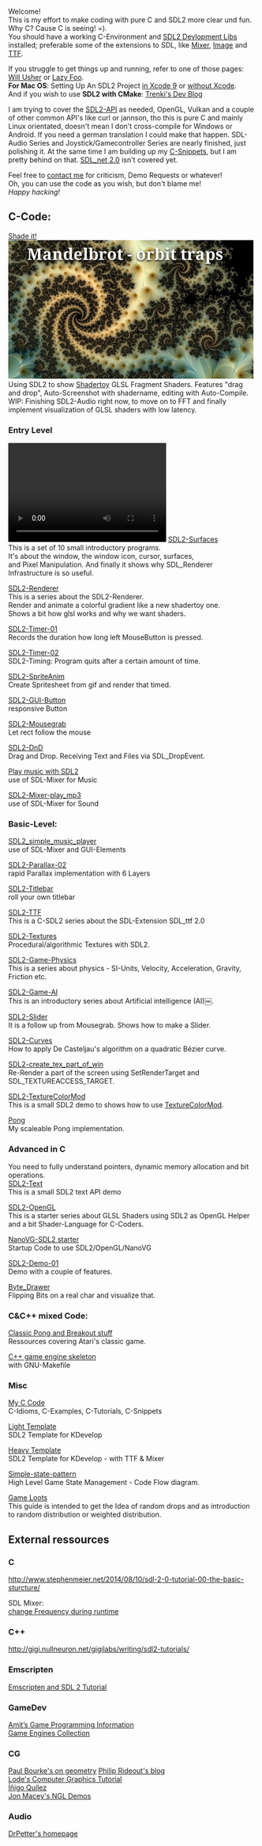 Welcome!  
This is my effort to make coding with pure C and SDL2 more clear und fun.  
Why C? Cause C is seeing! =).  
You should have a working C-Environment and [SDL2 Devlopment Libs](https://www.libsdl.org/download-2.0.php) installed; preferable some of the extensions to SDL, like [Mixer](https://www.libsdl.org/projects/SDL_mixer/), [Image](https://www.libsdl.org/projects/SDL_image/) and [TTF](https://www.libsdl.org/projects/SDL_ttf/).

If you struggle to get things up and running, refer to one of those pages:
[Will Usher](https://www.willusher.io/sdl2%20tutorials/2013/08/15/lesson-0-setting-up-sdl) or
[Lazy Foo](http://lazyfoo.net/tutorials/SDL/01_hello_SDL/index.php).  
**For Mac OS**: Setting Up An SDL2 Project [in Xcode 9](http://matthewstyles.com/set-up-an-sdl2-project-in-xcode/) or [without Xcode](https://medium.com/@edkins.sarah/set-up-sdl2-on-your-mac-without-xcode-6b0c33b723f7).  
And if you wish to use **SDL2 with CMake**: [Trenki's Dev Blog](https://trenki2.github.io/blog/2017/06/02/using-sdl2-with-cmake/)  

I am trying to cover the [SDL2-API](https://wiki.libsdl.org/APIByCategory) as needed, OpenGL, Vulkan and a couple of other common API's like curl or jannson, tho this is pure C and mainly Linux orientated, doesn't mean I don't cross-compile for Windows or Android. If you need a german translation I could make that happen. SDL-Audio Series and Joystick/Gamecontroller Series are nearly finished, just polishing it. At the same time I am building up my [C-Snippets](https://gist.github.com/Acry/554e04bab3a2669a5ba2ecd4d673e875), but I am pretty behind on that. [SDL_net 2.0](https://www.libsdl.org/projects/SDL_net/) isn't covered yet.  

Feel free to [contact me](https://discourse.libsdl.org/u/Acry/summary) for criticism, Demo Requests or whatever!  
Oh, you can use the code as you wish, but don't blame me!  
*Happy hacking!*  

## C-Code:
[Shade it!](https://github.com/Acry/Shade-it-)  
![Mandelbrot Shader](assets/ss/ldf3DN.jpg)  
Using SDL2 to show [Shadertoy](https://www.shadertoy.com/) GLSL Fragment Shaders.
Features "drag and drop", Auto-Screenshot with shadername, editing with Auto-Compile.  
WIP: Finishing SDL2-Audio right now, to move on to FFT and finally implement 
visualization of GLSL shaders with low latency.  

### Entry Level
<video src="assets/vids/surfaces.mp4" width="320" height="200" controls preload></video>
[SDL2-Surfaces](https://github.com/Acry/SDL2-Surfaces)  
This is a set of 10 small introductory programs.  
It's about the window, the window icon, cursor, surfaces,  
and Pixel Manipulation.
And finally it shows why SDL_Renderer Infrastructure is so useful.  

[SDL2-Renderer](https://github.com/Acry/SDL2-Renderer)  
This is a series about the SDL2-Renderer.  
Render and animate a colorful gradient like a new shadertoy one.  
Shows a bit how glsl works and why we want shaders.  

[SDL2-Timer-01](https://github.com/Acry/SDL2-Timer-01)  
Records the duration how long left MouseButton is pressed.

[SDL2-Timer-02](https://github.com/Acry/SDL2-Timer-02)  
SDL2-Timing: Program quits after a certain amount of time.

[SDL2-SpriteAnim](https://github.com/Acry/SDL2-Anim01)  
Create Spritesheet from gif and render that timed.  

[SDL2-GUI-Button](https://github.com/Acry/SDL2-GUI-Button)  
responsive Button

[SDL2-Mousegrab](https://github.com/Acry/SDL2-Mousegrab)  
Let rect follow the mouse  

[SDL2-DnD](https://github.com/Acry/SDL2-DnD)  
Drag and Drop. Receiving Text and Files via SDL_DropEvent.  

[Play music with SDL2](https://github.com/Acry/SDL2-Mixer-play_music_mp3)  
use of SDL-Mixer for Music

[SDL2-Mixer-play_mp3](https://github.com/Acry/SDL2-Mixer-play_mp3)  
use of SDL-Mixer for Sound

### Basic-Level:
[SDL2_simple_music_player](https://github.com/Acry/SDL2_simple_music_player)  
use of SDL-Mixer and GUI-Elements

[SDL2-Parallax-02](https://github.com/Acry/SDL2-Parallax-02)  
rapid Parallax implementation with 6 Layers

[SDL2-Titlebar](https://github.com/Acry/SDL2-Titlebar)  
roll your own titlebar  

[SDL2-TTF](https://github.com/Acry/SDL2-TTF)    
This is a C-SDL2 series about the SDL-Extension SDL_ttf 2.0  

[SDL2-Textures](https://github.com/Acry/SDL2-Textures)  
Procedural/algorithmic Textures with SDL2.  

[SDL2-Game-Physics](https://github.com/Acry/SDL2-Physics)  
This is a series about physics - SI-Units, Velocity, Acceleration, Gravity, Friction etc.  

[SDL2-Game-AI](https://github.com/Acry/AI)  
This is an introductory series about Artificial intelligence (AI)￼.  

[SDL2-Slider](https://github.com/Acry/SDL2-Slider)  
It is a follow up from Mousegrab. Shows how to make a Slider.  

[SDL2-Curves](https://github.com/Acry/SDL2-Curves)  
How to apply De Casteljau's algorithm on a quadratic Bézier curve.  

[SDL2-create_tex_part_of_win](https://github.com/Acry/SDL2-create_tex_part_of_win)  
Re-Render a part of the screen using SetRenderTarget and SDL_TEXTUREACCESS_TARGET.

[SDL2-TextureColorMod](https://github.com/Acry/SDL2-TextureColorMod)  
This is a small SDL2 demo to shows how to use [TextureColorMod](https://wiki.libsdl.org/SDL_GetTextureColorMod?action=fullsearch&context=180&value=TextureColorMod&titlesearch=Titles).  

[Pong](https://github.com/Acry/SDL2-Pong)  
My scaleable Pong implementation.  

### Advanced in C
You need to fully understand pointers, dynamic memory allocation and bit operations.  
[SDL2-Text](https://github.com/Acry/SDL2-Text)  
This is a small SDL2 text API demo  

[SDL2-OpenGL](https://github.com/Acry/SDL2-OpenGL)  
This is a starter series about GLSL Shaders using SDL2 as OpenGL Helper and a bit Shader-Language for C-Coders.  

[NanoVG-SDL2 starter](https://github.com/Acry/SDL2-nanovg-example)  
Startup Code to use SDL2/OpenGL/NanoVG  

[SDL2-Demo-01](https://github.com/Acry/SDL2-Demo-01)  
Demo with a couple of features.

[Byte_Drawer](https://github.com/Acry/Byte_Drawer)  
Flipping Bits on a real char and visualize that.

### C&C++ mixed Code:
[Classic Pong and Breakout stuff](https://github.com/Acry/SDL2-pong_issue-01)  
Ressources covering Atari's classic game.  

[C++ game engine skeleton](https://github.com/Acry/cpp-game-engine-skel)  
with GNU-Makefile  

### Misc
[My C Code](https://gist.github.com/Acry/554e04bab3a2669a5ba2ecd4d673e875)  
C-Idioms, C-Examples, C-Tutorials, C-Snippets  

[Light Template](https://github.com/Acry/SDL2-C-KDev_App_Template_light)  
SDL2 Template for KDevelop  

[Heavy Template](https://github.com/Acry/SDL2-C-KDev_App_Template)  
SDL2 Template for KDevelop - with TTF & Mixer  

[Simple-state-pattern](https://github.com/Acry/simple-state-pattern)  
High Level Game State Management - Code Flow diagram.

[Game Loots](https://github.com/Acry/Game_loots)  
This guide is intended to get the Idea of random drops
and as introduction to random distribution or weighted distribution.

## External ressources
### C
<http://www.stephenmeier.net/2014/08/10/sdl-2-0-tutorial-00-the-basic-sturcture/>

SDL Mixer:  
[change Frequency during runtime](https://gist.github.com/danilolc/9fff54a8cb9ddc04b9bd82df7badb610)  

### C++
<http://gigi.nullneuron.net/gigilabs/writing/sdl2-tutorials/>

### Emscripten
[Emscripten and SDL 2 Tutorial](https://lyceum-allotments.github.io/2016/06/emscripten-and-sdl-2-tutorial-part-1/)  

### GameDev
[Amit’s Game Programming Information](http://www-cs-students.stanford.edu/~amitp/gameprog.html)  
[Game Engines Collection](https://github.com/collections/game-engines)  

### CG
[Paul Bourke's on geometry](http://paulbourke.net/geometry/)
[Philip Rideout's blog](http://github.prideout.net/)  
[Lode's Computer Graphics Tutorial](https://lodev.org/cgtutor/)  
[Íñigo Quílez](http://www.iquilezles.org/prods/index.htm)  
[Jon Macey's NGL Demos](https://nccastaff.bmth.ac.uk/jmacey/GraphicsLib/Demos/index.html)

### Audio
[DrPetter's homepage](http://www.drpetter.se/article_sound.html)
